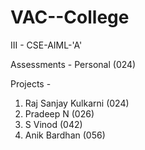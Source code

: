 # VAC--College
III - CSE-AIML-'A'

Assessments - Personal (024)

Projects - 
1. Raj Sanjay Kulkarni (024)
2. Pradeep N (026)
3. S Vinod (042)
4. Anik Bardhan (056)
